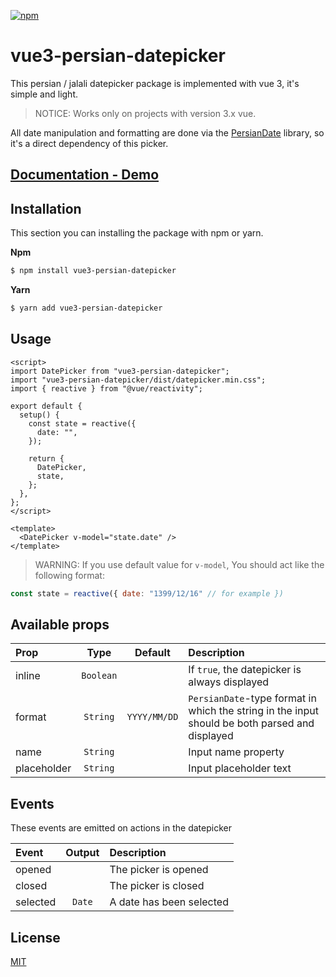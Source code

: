 [![npm](https://img.shields.io/npm/v/vue3-persian-datepicker)](https://www.npmjs.com/package/vue3-persian-datepicker)

# vue3-persian-datepicker

This persian / jalali datepicker package is implemented with vue 3, it's simple and light.

> NOTICE: Works only on projects with version 3.x vue.

All date manipulation and formatting are done via the [PersianDate](https://github.com/babakhani/PersianDate) library, so it's a direct dependency of this picker.

## [Documentation - Demo](https://mohammadoftadeh.github.io/vue3-persian-datepicker)

## Installation

This section you can installing the package with npm or yarn.

**Npm**

```bash
$ npm install vue3-persian-datepicker
```

**Yarn**

```bash
$ yarn add vue3-persian-datepicker
```

## Usage

```vue
<script>
import DatePicker from "vue3-persian-datepicker";
import "vue3-persian-datepicker/dist/datepicker.min.css";
import { reactive } from "@vue/reactivity";

export default {
  setup() {
    const state = reactive({
      date: "",
    });

    return {
      DatePicker,
      state,
    };
  },
};
</script>

<template>
  <DatePicker v-model="state.date" />
</template>
```

> WARNING: If you use default value for `v-model`, You should act like the following format:

```js
const state = reactive({ date: "1399/12/16" // for example })
```

## Available props

| Prop        |   Type    |   Default    | Description                                                                                    |
| :---------- | :-------: | :----------: | :--------------------------------------------------------------------------------------------- |
| inline      | `Boolean` |              | If `true`, the datepicker is always displayed                                                  |
| format      | `String`  | `YYYY/MM/DD` | `PersianDate`-type format in which the string in the input should be both parsed and displayed |
| name        | `String`  |              | Input name property                                                                            |
| placeholder | `String`  |              | Input placeholder text                                                                         |

## Events

These events are emitted on actions in the datepicker

| Event    | Output | Description              |
| :------- | :----: | :----------------------- |
| opened   |        | The picker is opened     |
| closed   |        | The picker is closed     |
| selected | `Date` | A date has been selected |

## License

[MIT](https://opensource.org/licenses/MIT)
